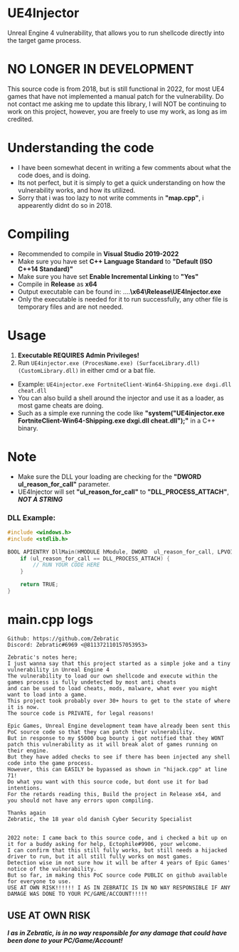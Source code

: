 # UE4Injector
 Unreal Engine 4 vulnerability, that allows you to run shellcode directly into the target game process.

# NO LONGER IN DEVELOPMENT
This source code is from 2018, but is still functional in 2022, for most UE4 games that have not implemented a manual patch for the vulnerability.
Do not contact me asking me to update this library, I will NOT be continuing to work on this project, however, you are freely to use my work, as long as im credited.

# Understanding the code
- I have been somewhat decent in writing a few comments about what the code does, and is doing.
- Its not perfect, but it is simply to get a quick understanding on how the vulnerability works, and how its utilized.
- Sorry that i was too lazy to not write comments in **"map.cpp"**, i appearently didnt do so in 2018.

# Compiling
- Recommended to compile in **Visual Studio 2019-2022**
- Make sure you have set **C++ Language Standard** to **"Default (ISO C++14 Standard)"**
- Make sure you have set **Enable Incremental Linking** to **"Yes"**
- Compile in **Release** as **x64**
- Output executable can be found in: ....**\x64\Release\UE4Injector.exe**
- Only the executable is needed for it to run successfully, any other file is temporary files and are not needed.

# Usage
1. **Executable REQUIRES Admin Privileges!**
2. Run ``UE4injector.exe (ProcesName.exe) (SurfaceLibrary.dll) (CustomLibrary.dll)`` in either cmd or a bat file.
- Example: ``UE4injector.exe FortniteClient-Win64-Shipping.exe dxgi.dll cheat.dll``
- You can also build a shell around the injector and use it as a loader, as most game cheats are doing.
- Such as a simple exe running the code like **"system("UE4injector.exe FortniteClient-Win64-Shipping.exe dxgi.dll cheat.dll");"** in a C++ binary.

# Note
- Make sure the DLL your loading are checking for the **"DWORD ul_reason_for_call"** parameter.
- UE4Injector will set **"ul_reason_for_call"** to **"DLL_PROCESS_ATTACH"**, _**NOT A STRING**_

### DLL Example:
```cpp
#include <windows.h>
#include <stdlib.h>

BOOL APIENTRY DllMain(HMODULE hModule, DWORD  ul_reason_for_call, LPVOID lpReserved) {
    if (ul_reason_for_call == DLL_PROCESS_ATTACH) {
        // RUN YOUR CODE HERE
    }

    return TRUE;
}
```

# main.cpp logs
```
Github: https://github.com/Zebratic
Discord: Zebratic#6969 <@811372110157053953>

Zebratic's notes here;
I just wanna say that this project started as a simple joke and a tiny vulnerability in Unreal Engine 4
The vulnerability to load our own shellcode and execute within the games process is fully undetected by most anti cheats
and can be used to load cheats, mods, malware, what ever you might want to load into a game.
This project took probably over 30+ hours to get to the state of where it is now.
The source code is PRIVATE, for legal reasons!

Epic Games, Unreal Engine development team have already been sent this PoC source code so that they can patch their vulnerability.
But in response to my $5000 bug bounty i got notified that they WONT patch this vulnerability as it will break alot of games running on their engine.
But they have added checks to see if there has been injected any shell code into the game process.
However, this can EASILY be bypassed as shown in "hijack.cpp" at line 71!
Do what you want with this source code, but dont use it for bad intentions.
For the retards reading this, Build the project in Release x64, and you should not have any errors upon compiling.

Thanks again
Zebratic, the 18 year old danish Cyber Security Specialist


2022 note: I came back to this source code, and i checked a bit up on it for a buddy asking for help, Ectophile#9906, your welcome.
I can confirm that this still fully works, but still needs a hijacked driver to run, but it all still fully works on most games.
Detection wise im not sure how it will be after 4 years of Epic Games' notice of the vulnerability.
But so far, im making this PoC source code PUBLIC on github available for everyone to use.
USE AT OWN RISK!!!!!! I AS IN ZEBRATIC IS IN NO WAY RESPONSIBLE IF ANY DAMAGE WAS DONE TO YOUR PC/GAME/ACCOUNT!!!!!
```

## USE AT OWN RISK
_**I as in Zebratic, is in no way responsible for any damage that could have been done to your PC/Game/Account!**_
